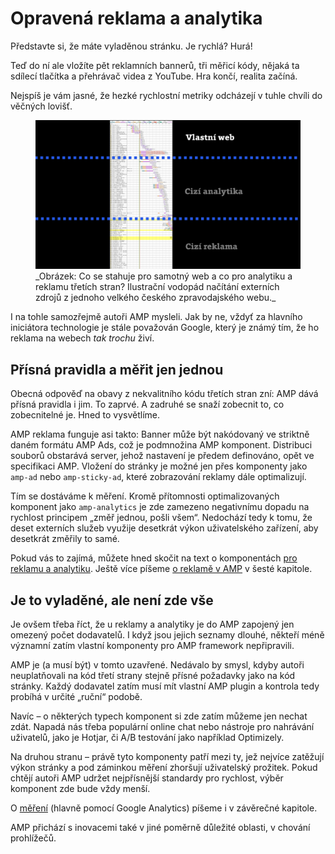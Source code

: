 # Opravená reklama a analytika

Představte si, že máte vyladěnou stránku. Je rychlá? Hurá!

Teď do ní ale vložíte pět reklamních bannerů, tři měřicí kódy, nějaká ta sdílecí tlačítka a přehrávač videa z YouTube. Hra končí, realita začíná.

Nejspíš je vám jasné, že hezké rychlostní metriky odcházejí v tuhle chvíli do věčných lovišť.

<figure>
<img src="../dist/images/original/vdamp/amp-analytika-reklama.png" alt="">
<figcaption markdown="1">
_Obrázek: Co se stahuje pro samotný web a co pro analytiku a reklamu třetích stran? Ilustrační vodopád načítání externích zdrojů z jednoho velkého českého zpravodajského webu._
</figcaption>
</figure>

I na tohle samozřejmě autoři AMP mysleli. Jak by ne, vždyť za hlavního iniciátora technologie je stále považován Google, který je známý tím, že ho reklama na webech _tak trochu_ živí.

## Přísná pravidla a měřit jen jednou

Obecná odpověď na obavy z nekvalitního kódu třetích stran zní: AMP dává přísná pravidla i jim. To zaprvé. A zadruhé se snaží zobecnit to, co zobecnitelné je. Hned to vysvětlíme.

AMP reklama funguje asi takto: Banner může být nakódovaný ve striktně daném formátu AMP Ads, což je podmnožina AMP komponent. Distribuci souborů  obstarává server, jehož nastavení je předem definováno, opět ve specifikaci AMP. Vložení do stránky je možné jen přes komponenty jako `amp-ad` nebo `amp-sticky-ad`, které zobrazování reklamy dále optimalizují.

Tím se dostáváme k měření. Kromě přítomnosti optimalizovaných komponent jako `amp-analytics` je zde zamezeno negativnímu dopadu na rychlost principem „změř jednou, pošli všem“. Nedochází tedy k tomu, že deset externích služeb využije desetkrát výkon uživatelského zařízení, aby desetkrát změřily to samé.

Pokud vás to zajímá, můžete hned skočit na text o komponentách [pro reklamu a analytiku](https://docs.google.com/document/d/11f3LQGb-u04WPfER8vjkyaMokmx73jwITJ0LvlKI1u4/edit#). Ještě více píšeme [o reklamě v AMP](https://docs.google.com/document/d/18rnJuIl-BGSa1wjRysuBNN4gset5As4MpN4h5Brjpps/edit#) v šesté kapitole.

## Je to vyladěné, ale není zde vše

Je ovšem třeba říct, že u reklamy a analytiky je do AMP zapojený jen omezený počet dodavatelů. I když jsou jejich seznamy dlouhé, někteří méně významní zatím vlastní komponenty pro AMP framework nepřipravili.

AMP je (a musí být) v tomto uzavřené. Nedávalo by smysl, kdyby autoři neuplatňovali na kód třetí strany stejně přísné požadavky jako na kód stránky. Každý dodavatel zatím musí mít vlastní AMP plugin a kontrola tedy probíhá v určité „ruční“ podobě.

Navíc – o některých typech komponent si zde zatím můžeme jen nechat zdát. Napadá nás třeba populární online chat nebo nástroje pro nahrávání uživatelů, jako je Hotjar, či A/B testování jako například Optimizely.

Na druhou stranu – právě tyto komponenty patří mezi ty, jež nejvíce zatěžují výkon stránky a pod záminkou měření zhoršují uživatelský prožitek. Pokud chtějí autoři AMP udržet nejpřísnější standardy pro rychlost, výběr komponent zde bude vždy menší.

O [měření](https://docs.google.com/document/d/1wU9f1eK9gfV09AVCkB_zNOAzmMn9IgDB9RWCi_vlGBo/edit) (hlavně pomocí Google Analytics) píšeme i v závěrečné kapitole.

AMP přichází s inovacemi také v jiné poměrně důležité oblasti, v chování prohlížečů.
